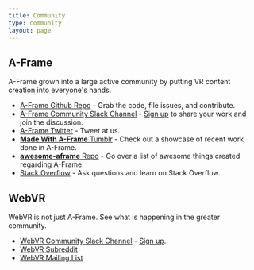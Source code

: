 ```yaml
---
title: Community
type: community
layout: page
---
```


## A-Frame

A-Frame grown into a large active community by putting VR content creation into everyone's hands.

* [A-Frame Github Repo](https://github.com/aframevr/aframe/) - Grab the code, file issues, and contribute.
* [A-Frame Community Slack Channel](http://aframevr.slack.com/) - [Sign up](https://aframevr-slack.herokuapp.com/) to share your work and join the discussion.
* [A-Frame Twitter](https://twitter.com/aframevr) - Tweet at us.
* [**Made With A-Frame** Tumblr](http://aframevr.tumblr.com/) - Check out a showcase of recent work done in A-Frame.
* [**awesome-aframe** Repo](https://github.com/aframevr/awesome-aframe) - Go over a list of awesome things created regarding A-Frame.
* [Stack Overflow](http://stackoverflow.com/questions/tagged/aframe) - Ask questions and learn on Stack Overflow.

## WebVR

WebVR is not just A-Frame. See what is happening in the greater community.

* [WebVR Community Slack Channel](http://webvr.slack.com/) - [Sign up](https://webvr-slack.herokuapp.com/).
* [WebVR Subreddit](https://www.reddit.com/r/webvr)
* [WebVR Mailing List](https://mail.mozilla.org/listinfo/web-vr-discuss)
